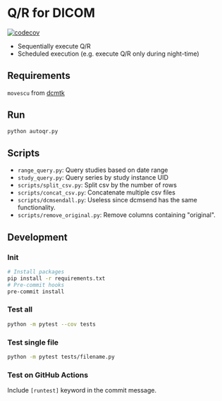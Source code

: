 # Q/R for DICOM
[![codecov](https://codecov.io/gh/yk-szk/autoqr/branch/master/graph/badge.svg)](https://codecov.io/gh/yk-szk/autoqr)

- Sequentially execute Q/R
- Scheduled execution (e.g. execute Q/R only during night-time)

## Requirements
`movescu` from [dcmtk](https://dicom.offis.de/dcmtk.php.en)

## Run
```sh
python autoqr.py
```

## Scripts
- `range_query.py`: Query studies based on date range
- `study_query.py`: Query series by study instance UID
- `scripts/split_csv.py`: Split csv by the number of rows
- `scripts/concat_csv.py`: Concatenate multiple csv files
- `scripts/dcmsendall.py`: Useless since dcmsend has the same functionality.
- `scripts/remove_original.py`: Remove columns containing "original".

## Development

### Init
``` sh
# Install packages
pip install -r requirements.txt
# Pre-commit hooks
pre-commit install
```
### Test all
``` sh
python -m pytest --cov tests
```

### Test single file
``` sh
python -m pytest tests/filename.py
```

### Test on GitHub Actions
Include `[runtest]` keyword in the commit message.
